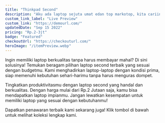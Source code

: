 ```yaml
---
title: "Thinkpad Second"
description: "Aku ada laptop sejuta umat edan top markotop, kita cariin sesuai budget deh."
custom_link_label: "Live Preview"
custom_link: "https://demourl.com/"
updatedDate: "Sep 15 2022"
pricing: "Rp.2-3jt"
badge: "Featured"
checkoutUrl: "https://checkouturl.com/"
heroImage: "/itemPreview.webp"
---
```


Ingin memiliki laptop berkualitas tanpa harus membayar mahal? Di sini solusinya! Temukan beragam pilihan laptop second terbaik yang sesuai dengan budgetmu. Kami menghadirkan laptop-laptop dengan kondisi prima, siap memenuhi kebutuhan sehari-harimu tanpa harus menguras dompet.

Tingkatkan produktivitasmu dengan laptop second yang handal dan berkualitas. Dengan harga mulai dari Rp.2 Jutaan saja, kamu bisa mendapatkan laptop impianmu. Jangan lewatkan kesempatan untuk memiliki laptop yang sesuai dengan kebutuhanmu!

Dapatkan penawaran terbaik kami sekarang juga! Klik tombol di bawah untuk melihat koleksi lengkap kami.